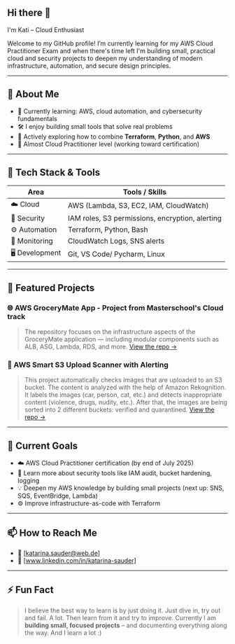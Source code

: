 ## Hi there 👋

I'm Kati – Cloud Enthusiast

Welcome to my GitHub profile! I’m currently learning for my AWS Cloud Practitioner Exam and when there's time left I'm building small, practical cloud and security projects to deepen my understanding of modern infrastructure, automation, and secure design principles.

---

## 🚀 About Me

- 🧠 Currently learning: AWS, cloud automation, and cybersecurity fundamentals
- 🛠️ I enjoy building small tools that solve real problems
- 🌱 Actively exploring how to combine **Terraform**, **Python**, and **AWS**
- 📘 Almost Cloud Practitioner level (working toward certification)

---

## 🧰 Tech Stack & Tools

| Area          | Tools / Skills                                |
|---------------|------------------------------------------------|
| ☁️ Cloud       | AWS (Lambda, S3, EC2, IAM, CloudWatch)         |
| 🔐 Security    | IAM roles, S3 permissions, encryption, alerting |
| ⚙️ Automation  | Terraform, Python, Bash                        |
| 🧪 Monitoring  | CloudWatch Logs, SNS alerts                    |
| 🖥️ Development | Git, VS Code/ Pycharm, Linux                           |

---

## 📂 Featured Projects


### 🌐 AWS GroceryMate App - Project from Masterschool's Cloud track
> The repository focuses on the infrastructure aspects of the GroceryMate application — including modular components such as ALB, ASG, Lambda, RDS, and more.
[View the repo →](https://github.com/your-username/aws-url-shortener](https://github.com/Kati-Sauder/AWS_grocery))


### 🚫 AWS Smart S3 Upload Scanner with Alerting
> This project automatically checks images that are uploaded to an S3 bucket. The content is analyzed with the help of Amazon Rekognition. It labels the images (car, person, cat, etc.) and detects inappropriate content (violence, drugs, nudity, etc.). After that, the images are being sorted into 2 different buckets: verified and quarantined.
[View the repo →](https://github.com/your-username/aws-url-shortener](https://github.com/Kati-Sauder/Smart-S3-Upload-Scanner-with-Alerting))

---

## 📌 Current Goals

- ☁️ AWS Cloud Practitioner certification (by end of July 2025)
- 🔐 Learn more about security tools like IAM audit, bucket hardening, logging
- 💡 Deepen my AWS knowledge by building small projects (next up: SNS, SQS, EventBridge, Lambda)
- ⚙️ Improve infrastructure-as-code with Terraform 

---

## 📫 How to Reach Me

- 📧 [katarina.sauder@web.de]
- 💼 [www.linkedin.com/in/katarina-sauder]

---

## ⚡ Fun Fact

> I believe the best way to learn is by just doing it. Just dive in, try out and fail. A lot. Then learn from it and try to improve. Currently I am **building small, focused projects** – and documenting everything along the way. And I learn a lot :) 
